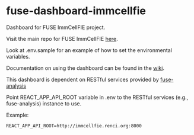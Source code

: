 # fuse-dashboard-immcellfie
Dashboard for FUSE ImmCellFIE project.

Visit the main repo for FUSE ImmCellFIE [here](https://github.com/RENCI/fuse-immcellfie).

Look at .env.sample for an example of how to set the environmental variables.

Documentation on using the dashboard can be found in the [wiki](https://github.com/RENCI/fuse-dashboard-immcellfie/wiki).

This dashboard is dependent on RESTful services provided by [fuse-analysis](https://github.com/RENCI/fuse-analysis)

Point REACT_APP_API_ROOT variable in .env to the RESTful services (e.g., fuse-analysis) instance to use.

Example:
```
REACT_APP_API_ROOT=http://immcellfie.renci.org:8000
```
